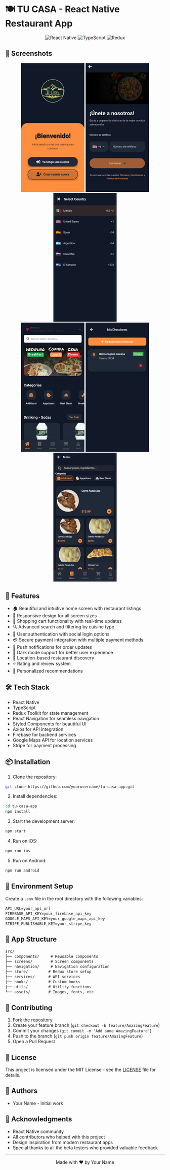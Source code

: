 # 🍽️ TU CASA - React Native Restaurant App

<div align="center">
  <img src="https://img.shields.io/badge/React_Native-20232A?style=for-the-badge&logo=react&logoColor=61DAFB" alt="React Native" />
  <img src="https://img.shields.io/badge/TypeScript-007ACC?style=for-the-badge&logo=typescript&logoColor=white" alt="TypeScript" />
  <img src="https://img.shields.io/badge/Redux-593D88?style=for-the-badge&logo=redux&logoColor=white" alt="Redux" />
</div>

## 📱 Screenshots

<div align="center">
  <img src="19129283-c875-4651-ac67-4d5eb9385c04.JPG" alt="Home Screen" width="200" />
  <img src="a8d25472-0f68-4524-a9ae-e5a22e85373e.JPG" alt="Menu Screen" width="200" />
  <img src="f41677c7-7290-4880-b743-4c85a9d91ee4.JPG" alt="Cart Screen" width="200" />
</div>

<div align="center">
  <img src="f91999e8-54a0-479a-b4f1-cdcbb2a19b30.JPG" alt="Profile Screen" width="200" />
  <img src="a2304d7d-afec-4a23-a58e-bf668fd0e0b3.JPG" alt="Order Screen" width="200" />
  <img src="d56f4ea0-bb48-4adc-9166-aead74005efc.JPG" alt="Settings Screen" width="200" />
</div>

## 🚀 Features

- 🏠 Beautiful and intuitive home screen with restaurant listings
- 📱 Responsive design for all screen sizes
- 🛒 Shopping cart functionality with real-time updates
- 🔍 Advanced search and filtering by cuisine type
- 👤 User authentication with social login options
- 💳 Secure payment integration with multiple payment methods
- 📱 Push notifications for order updates
- 🌙 Dark mode support for better user experience
- 📍 Location-based restaurant discovery
- ⭐ Rating and review system
- 🎯 Personalized recommendations

## 🛠️ Tech Stack

- React Native
- TypeScript
- Redux Toolkit for state management
- React Navigation for seamless navigation
- Styled Components for beautiful UI
- Axios for API integration
- Firebase for backend services
- Google Maps API for location services
- Stripe for payment processing

## 📦 Installation

1. Clone the repository:
```bash
git clone https://github.com/yourusername/tu-casa-app.git
```

2. Install dependencies:
```bash
cd tu-casa-app
npm install
```

3. Start the development server:
```bash
npm start
```

4. Run on iOS:
```bash
npm run ios
```

5. Run on Android:
```bash
npm run android
```

## 🔧 Environment Setup

Create a `.env` file in the root directory with the following variables:

```env
API_URL=your_api_url
FIREBASE_API_KEY=your_firebase_api_key
GOOGLE_MAPS_API_KEY=your_google_maps_api_key
STRIPE_PUBLISHABLE_KEY=your_stripe_key
```

## 📱 App Structure

```
src/
├── components/     # Reusable components
├── screens/        # Screen components
├── navigation/     # Navigation configuration
├── store/         # Redux store setup
├── services/      # API services
├── hooks/         # Custom hooks
├── utils/         # Utility functions
└── assets/        # Images, fonts, etc.
```

## 🤝 Contributing

1. Fork the repository
2. Create your feature branch (`git checkout -b feature/AmazingFeature`)
3. Commit your changes (`git commit -m 'Add some AmazingFeature'`)
4. Push to the branch (`git push origin feature/AmazingFeature`)
5. Open a Pull Request

## 📄 License

This project is licensed under the MIT License - see the [LICENSE](LICENSE) file for details.

## 👥 Authors

- Your Name - Initial work

## 🙏 Acknowledgments

- React Native community
- All contributors who helped with this project
- Design inspiration from modern restaurant apps
- Special thanks to all the beta testers who provided valuable feedback

---

<div align="center">
  Made with ❤️ by Your Name
</div> 